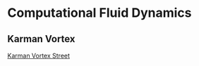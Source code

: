 # Computational Fluid Dynamics
## Karman Vortex
[Karman Vortex Street](https://en.wikipedia.org/wiki/K%C3%A1rm%C3%A1n_vortex_street)
